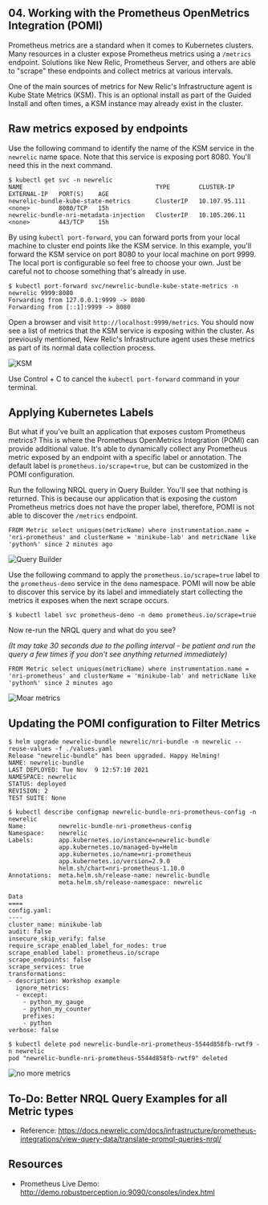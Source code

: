 ## 04. Working with the Prometheus OpenMetrics Integration (POMI)

Prometheus metrics are a standard when it comes to Kubernetes clusters.  Many resources in a cluster expose Prometheus metrics using a `/metrics` endpoint.  Solutions like New Relic, Prometheus Server, and others are able to "scrape" these endpoints and collect metrics at various intervals.

One of the main sources of metrics for New Relic's Infrastructure agent is Kube State Metrics (KSM).  This is an optional install as part of the Guided Install and often times, a KSM instance may already exist in the cluster.

## Raw metrics exposed by endpoints

Use the following command to identify the name of the KSM service in the `newrelic` name space.  Note that this service is exposing port 8080.  You'll need this in the next command.

```
$ kubectl get svc -n newrelic
NAME                                     TYPE        CLUSTER-IP      EXTERNAL-IP   PORT(S)    AGE
newrelic-bundle-kube-state-metrics       ClusterIP   10.107.95.111   <none>        8080/TCP   15h
newrelic-bundle-nri-metadata-injection   ClusterIP   10.105.206.11   <none>        443/TCP    15h
```

By using `kubectl port-forward`, you can forward ports from your local machine to cluster end points like the KSM service.  In this example, you'll forward the KSM service on port 8080 to your local machine on port 9999.  The local port is configurable so feel free to choose your own.  Just be careful not to choose something that's already in use.

```
$ kubectl port-forward svc/newrelic-bundle-kube-state-metrics -n newrelic 9999:8080
Forwarding from 127.0.0.1:9999 -> 8080
Forwarding from [::1]:9999 -> 8080
```


Open a browser and visit `http://localhost:9999/metrics`.  You should now see a list of metrics that the KSM service is exposing within the cluster.  As previously mentioned, New Relic's Infrastructure agent uses these metrics as part of its normal data collection process.

![KSM](https://p191.p3.n0.cdn.getcloudapp.com/items/bLudxKED/4368687f-5551-4462-b1b9-066f98ee134b.jpg?v=2017c2177ba2662fc2a06454e133824a)

Use Control + C to cancel the `kubectl port-forward` command in your terminal.

## Applying Kubernetes Labels

But what if you've built an application that exposes custom Prometheus metrics?  This is where the Prometheus OpenMetrics Integration (POMI) can provide additional value.  It's able to dynamically collect any Prometheus metric exposed by an endpoint with a specific label or annotation.  The default label is `prometheus.io/scrape=true`, but can be customized in the POMI configuration.

Run the following NRQL query in Query Builder.  You'll see that nothing is returned.  This is because our application that is exposing the custom Prometheus metrics does not have the proper label, therefore, POMI is not able to discover the `/metrics` endpoint.

```
FROM Metric select uniques(metricName) where instrumentation.name = 'nri-prometheus' and clusterName = 'minikube-lab' and metricName like 'python%' since 2 minutes ago
```
![Query Builder](https://p191.p3.n0.cdn.getcloudapp.com/items/qGuRrOy1/f82df250-3ca6-4839-8aab-19650cb55267.jpg?v=b5b4307b9867cb29c0522a008a0ee363)

Use the following command to apply the `prometheus.io/scrape=true` label to the `prometheus-demo` service in the `demo` namespace.  POMI will now be able to discover this service by its label and immediately start collecting the metrics it exposes when the next scrape occurs.

```
$ kubectl label svc prometheus-demo -n demo prometheus.io/scrape=true
```
Now re-run the NRQL query and what do you see?

_(It may take 30 seconds due to the polling interval - be patient and run the query a few times if you don't see anything returned immediately)_

```
FROM Metric select uniques(metricName) where instrumentation.name = 'nri-prometheus' and clusterName = 'minikube-lab' and metricName like 'python%' since 2 minutes ago
```
![Moar metrics](https://p191.p3.n0.cdn.getcloudapp.com/items/7KuAq6qZ/0ac47e14-a90b-4d4b-b6d0-0a321d15b519.jpg?v=68192dbc4f559d64744d1c1d0988be26
)

## Updating the POMI configuration to Filter Metrics

```
$ helm upgrade newrelic-bundle newrelic/nri-bundle -n newrelic --reuse-values -f ./values.yaml
Release "newrelic-bundle" has been upgraded. Happy Helming!
NAME: newrelic-bundle
LAST DEPLOYED: Tue Nov  9 12:57:10 2021
NAMESPACE: newrelic
STATUS: deployed
REVISION: 2
TEST SUITE: None
```

```
$ kubectl describe configmap newrelic-bundle-nri-prometheus-config -n newrelic
Name:         newrelic-bundle-nri-prometheus-config
Namespace:    newrelic
Labels:       app.kubernetes.io/instance=newrelic-bundle
              app.kubernetes.io/managed-by=Helm
              app.kubernetes.io/name=nri-prometheus
              app.kubernetes.io/version=2.9.0
              helm.sh/chart=nri-prometheus-1.10.0
Annotations:  meta.helm.sh/release-name: newrelic-bundle
              meta.helm.sh/release-namespace: newrelic

Data
====
config.yaml:
----
cluster_name: minikube-lab
audit: false
insecure_skip_verify: false
require_scrape_enabled_label_for_nodes: true
scrape_enabled_label: prometheus.io/scrape
scrape_endpoints: false
scrape_services: true
transformations:
- description: Workshop example
  ignore_metrics:
  - except:
    - python_my_gauge
    - python_my_counter
    prefixes:
    - python
verbose: false
```

```
$ kubectl delete pod newrelic-bundle-nri-prometheus-5544d858fb-rwtf9 -n newrelic
pod "newrelic-bundle-nri-prometheus-5544d858fb-rwtf9" deleted
```
![no more metrics](https://p191.p3.n0.cdn.getcloudapp.com/items/d5u6Nnxq/3c64cf1b-46fa-4f32-942e-f6289628d279.jpg?v=e588426d95bcf87ddd90b605c74168e3)

## To-Do: Better NRQL Query Examples for all Metric types

* Reference: https://docs.newrelic.com/docs/infrastructure/prometheus-integrations/view-query-data/translate-promql-queries-nrql/

## Resources

* Prometheus Live Demo: http://demo.robustperception.io:9090/consoles/index.html
